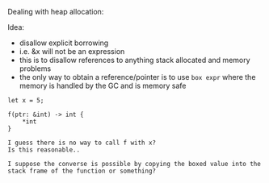 Dealing with heap allocation:

Idea:
- disallow explicit borrowing
- i.e. &x will not be an expression
- this is to disallow references to anything stack allocated and memory
  problems
- the only way to obtain a reference/pointer is to use `box expr` where
  the memory is handled by the GC and is memory safe


```
let x = 5;

f(ptr: &int) -> int {
    *int
}

I guess there is no way to call f with x?
Is this reasonable..

I suppose the converse is possible by copying the boxed value into the
stack frame of the function or something?
